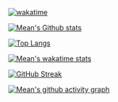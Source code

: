 [![wakatime](https://wakatime.com/badge/user/e44ed028-d210-4e41-ad49-eca0163ee595.svg)](https://wakatime.com/@e44ed028-d210-4e41-ad49-eca0163ee595)

[![Mean's Github stats](https://api.meancoder.xyz/stat?username=MeanZhang&show_icons=true)](https://github.com/MeanZhang)

[![Top Langs](https://api.meancoder.xyz/top-langs?username=MeanZhang&langs_count=6&layout=compact)](https://github.com/MeanZhang)

[![Mean's wakatime stats](https://api.meancoder.xyz/wakatime?username=Mean)](https://wakatime.com/@Mean)

[![GitHub Streak](https://github-readme-streak-stats.herokuapp.com/?user=MeanZhang&date_format=%5BY.%5Dn.j)](https://github.com/MeanZhang)

[![Mean's github activity graph](https://activity-graph.herokuapp.com/graph?username=MeanZhang&theme=github-light)](https://github.com/MeanZhang)
